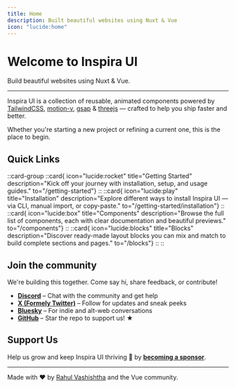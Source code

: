 ```yaml
---
title: Home
description: Built beautiful websites using Nuxt & Vue
icon: "lucide:home"
---
```


# Welcome to Inspira UI

Build beautiful websites using Nuxt & Vue.

---

Inspira UI is a collection of reusable, animated components powered by [TailwindCSS](https://tailwindcss.com/), [motion-v](https://motion.dev/docs/vue), [gsap](https://gsap.com/) & [threejs](https://threejs.org/) — crafted to help you ship faster and better.

Whether you're starting a new project or refining a current one, this is the place to begin.

## Quick Links

::card-group
::card{ icon="lucide:rocket" title="Getting Started" description="Kick off your journey with installation, setup, and usage guides." to="/getting-started"}
::
::card{ icon="lucide:play" title="Installation" description="Explore different ways to install Inspira UI — via CLI, manual import, or copy-paste." to="/getting-started/installation"}
::
::card{ icon="lucide:box" title="Components" description="Browse the full list of components, each with clear documentation and beautiful previews." to="/components"}
::
::card{ icon="lucide:blocks" title="Blocks" description="Discover ready-made layout blocks you can mix and match to build complete sections and pages." to="/blocks"}
::
::

## Join the community

We're building this together. Come say hi, share feedback, or contribute!

- [**Discord**](https://discord.gg/Xbh5DwJRc9) – Chat with the community and get help
- [**X (Formely Twitter)**](https://x.com/rahulv_dev) – Follow for updates and sneak peeks
- [**Bluesky**](http://bsky.app/profile/inspira-ui.com) – For indie and alt-web conversations
- [**GitHub**](https://github.com/unovue/inspira-ui) – Star the repo to support us! ★

## Support Us

Help us grow and keep Inspira UI thriving 💜 by [**becoming a sponsor**](https://github.com/sponsors/rahul-vashishtha).

---

Made with ♥ by [Rahul Vashishtha](https://rahulv.dev) and the Vue community.
